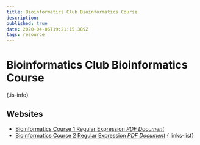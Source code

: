 ```yaml
---
title: Bioinformatics Club Bioinformatics Course
description: 
published: true
date: 2020-04-06T19:21:15.389Z
tags: resource
---
```


# Bioinformatics Club Bioinformatics Course


{.is-info}

## Websites

- [Bioinformatics Course 1 Regular Expression *PDF Document*](http://blog.bioinfoclub.org/wp-content/uploads/2014/02/01-regular-expressions.pdf)
- [Bioinformatics Course 2 Regular Expression *PDF Document*](http://blog.bioinfoclub.org/wp-content/uploads/2014/02/02-regular-expressions2.pdf)
{.links-list}
